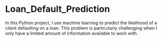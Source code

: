 # Loan_Default_Prediction

In this Python project, I use machine learning to predict the likelihood of a client defaulting on a loan. This problem is particularly challenging when I only have a limited amount of information available to work with.
